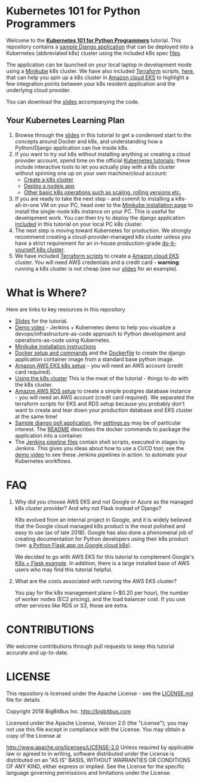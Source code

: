 # Kubernetes 101 for Python Programmers
Welcome to the [__Kubernetes 101 for Python Programmers__](https://2018.pycon.ca/talks/talk-PC-51523/) tutorial. This repository contains a [sample Django application](/django-poll-project) that can be deployed into a Kubernetes (abbreviated k8s) cluster using the included k8s spec [files](/kubecode).

The application can be launched on your local laptop in development mode using a [Minikube](https://kubernetes.io/docs/setup/minikube/) k8s cluster. We have also included [Terraform](https://www.terraform.io/) scripts, [here](aws-k8s-pgdb-with-terraform/aws-kubernetes), that can help you spin up a k8s cluster in [Amazon cloud EKS](https://aws.amazon.com/eks/) to highlight a few integration points between your k8s resident application and the underlying cloud provider.

You can download the [slides](/tutorial/Kubernetes-101-for-Python-Programmers-Feb_2019.pdf) accompanying the code.


## Your Kubernetes Learning Plan

1. Browse through the [slides](/tutorial/Kubernetes-101-for-Python-Programmers-Feb_2019.pdf) in this tutorial to get a condensed start to the concepts around Docker and k8s, and understanding how a Python/Django application can live inside k8s.
2. If you want to try out k8s without installing anything or creating a cloud provider account, spend time on the official [Kubernetes tutorials](https://kubernetes.io/docs/tutorials/); these include interactive tools to let you actually play with a k8s cluster without spinning one up on your own machine/cloud account:
    *   [Create a k8s cluster](https://kubernetes.io/docs/tutorials/kubernetes-basics/create-cluster/cluster-interactive/)
    *  [Deploy a nodejs app](https://kubernetes.io/docs/tutorials/kubernetes-basics/deploy-app/deploy-interactive/)
    *  [Other basic k8s operations such as scaling, rolling versions etc.](https://kubernetes.io/docs/tutorials/kubernetes-basics/)
3. If you are ready to take the next step - and commit to installing a k8s-all-in-one VM on your PC, head over to the [Minikube installation page](https://kubernetes.io/docs/tasks/tools/install-minikube/) to install the single-node k8s instance on your PC. This is useful for development work. You can then try to deploy the django application [included](/django-poll-project) in this tutorial on your local PC k8s cluster.
4. The next step is moving toward Kubernetes for production. We strongly recommend creating a cloud-provider-managed k8s cluster unless you have a strict requirement for an in-house production-grade [do-it-yourself k8s cluster](https://kubernetes.io/docs/setup/scratch/).  
5. We have included [Terraform scripts](/aws-k8s-pgdb-with-terraform/aws-kubernetes) to create a [Amazon cloud EKS](https://aws.amazon.com/eks/) cluster. You will need AWS credentials and a credit card - __warning__: running a k8s cluster is not cheap (see our [slides](/tutorial/BigBitBus.Kubernetes-101-for-Python-Programmers.pdf) for an example).

# What is Where?
Here are links to key resources in this repository
* [Slides](/tutorial/Kubernetes-101-for-Python-Programmers-Feb_2019.pdf) for the tutorial.
* [Demo video](https://youtu.be/LRucFET42PI) - Jenkins + Kubernetes demo to help you visualize a devops/infrastructure-as-code approach to Python development and operations-as-code using Kubernetes. 
* [Minikube installation instructions](https://kubernetes.io/docs/tasks/tools/install-minikube/) 
* [Docker setup and commands](/django-poll-project/poll-app-README.md) and the [Dockerfile](/django-poll-project/Dockerfile) to create the django application container image from a standard base python image. 
* [Amazon AWS EKS k8s setup](/aws-k8s-pgdb-with-terraform/aws-kubernetes/aws-k8s-README.md) - you will need an AWS account (credit card required).
* [Using the k8s cluster](/kubecode/kubectl-code-README.md) This is the meat of the tutorial - things to do with the k8s cluster.
* [Amazon AWS RDS setup](/aws-k8s-pgdb-with-terraform/aws-kubernetes/aws-k8s-README.md)  to create a simple postgres database instance - you will need an AWS account (credit card required). We separated the terraform scripts for EKS and RDS setup because you probably don't want to create and tear down your production database and EKS cluster at the same time!
* [Sample django poll application](/django-poll-project), the [settings.py](/django-poll-project/kube101/kube101/settings.py) may be of particular interest. The [README](/django-poll-project/poll-app-README.md) describes the docker commands to package the application into a container. 
* The [Jenkins pipeline files](/jenkins) contain shell scripts, executed in stages by Jenkins. This gives you ideas about how to use a CI/CD tool; see the [demo video](https://youtu.be/LRucFET42PI) to see these Jenkins pipelines in action.
to automate your Kubernetes workflows.



# FAQ
1. Why did you choose AWS EKS and not Google or Azure as the managed k8s cluster provider? And why not Flask instead of Django?

    K8s evolved from an internal project in Google, and it is widely believed that the Google cloud managed k8s product is the most polished and easy to use (as of late 2018). Google has also done a phenomenal job of creating documentation for Python developers using their k8s product (see: [a Python Flask app on Google cloud k8s](https://cloud.google.com/python/tutorials/bookshelf-on-kubernetes-engine)).

    We decided to go with AWS EKS for this tutorial to complement Google's [K8s + Flask example]((https://cloud.google.com/python/tutorials/bookshelf-on-kubernetes-engine)). In addition, there is a large installed base of AWS users who may find this tutorial helpful.
2. What are the costs associated with running the AWS EKS cluster?
    
    You pay for the k8s management plane (~$0.20 per hour), the number of worker nodes (EC2 pricing), and the load balancer cost. If you use other services like RDS or S3, those are extra.

# CONTRIBUTIONS
We welcome contributions through pull requests to keep this tutorial accurate and up-to-date.

# LICENSE
This repository is licensed under the Apache License - see the [LICENSE.md](LICENSE.md) file for details

Copyright 2018 BigBitBus Inc. http://bigbitbus.com

Licensed under the Apache License, Version 2.0 (the "License"); you may not use this file except in compliance with the License. You may obtain a copy of the License at

   http://www.apache.org/licenses/LICENSE-2.0
Unless required by applicable law or agreed to in writing, software distributed under the License is distributed on an "AS IS" BASIS, WITHOUT WARRANTIES OR CONDITIONS OF ANY KIND, either express or implied. See the License for the specific language governing permissions and limitations under the License.
